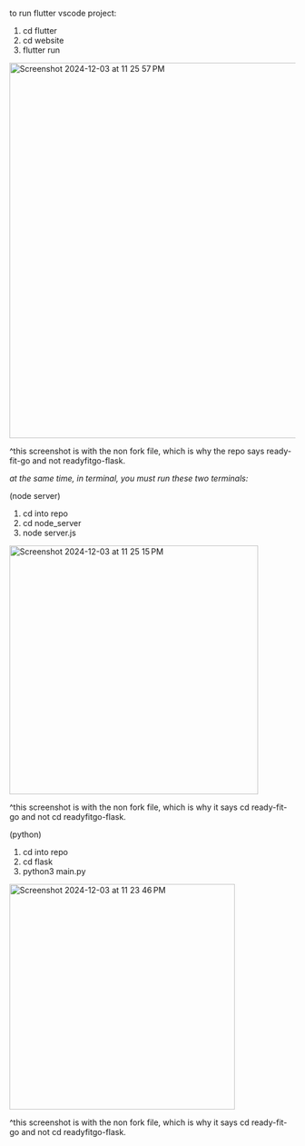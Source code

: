 to run flutter vscode project:
1. cd flutter
2. cd website
3. flutter run
<img width="661" alt="Screenshot 2024-12-03 at 11 25 57 PM" src="https://github.com/user-attachments/assets/9df17867-3253-49f8-8bed-ce3125df724c">


^this screenshot is with the non fork file, which is why the repo says ready-fit-go and not readyfitgo-flask.


*at the same time, in terminal, you must run these two terminals:*

(node server)
1. cd into repo
2. cd node_server
3. node server.js
<img width="438" alt="Screenshot 2024-12-03 at 11 25 15 PM" src="https://github.com/user-attachments/assets/6fe40fb8-0a93-406e-9cc0-1365c0c0e243">

^this screenshot is with the non fork file, which is why it says cd ready-fit-go and not cd readyfitgo-flask.

(python)
1. cd into repo
2. cd flask
3. python3 main.py
<img width="397" alt="Screenshot 2024-12-03 at 11 23 46 PM" src="https://github.com/user-attachments/assets/4e200cff-caeb-4baf-8fe3-2294d645972a">

^this screenshot is with the non fork file, which is why it says cd ready-fit-go and not cd readyfitgo-flask.
